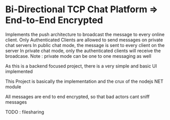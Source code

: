 Bi-Directional TCP Chat Platform => End-to-End Encrypted
======================================

Implements the push architecture to broadcast the message to every online client. 
Only Authenticated Clients are allowed to send messages on private chat servers
In public chat mode, the message is sent to every client on the server
In private chat mode, only the authenticated clients will receive the broadcase. Note : private mode can be one to one messaging as well


As this is a backend focused project, there is a very simple and basic UI implemented

This Project is basically the implementation and the crux of the nodejs NET module

All messages are end to end encrypted, so that bad actors cant sniff messages

TODO : filesharing
